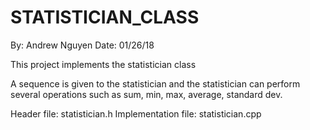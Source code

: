 # STATISTICIAN_CLASS

By: Andrew Nguyen
Date: 01/26/18

This project implements the statistician class

A sequence is given to the statistician and the statistician can perform several operations such as
  sum, min, max, average, standard dev.
  
Header file: statistician.h
Implementation file: statistician.cpp
